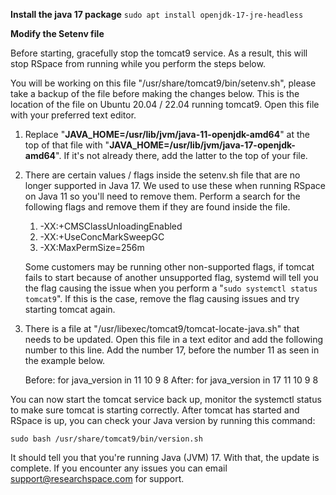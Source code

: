 **Install the java 17 package**
`sudo apt install openjdk-17-jre-headless`

**Modify the Setenv file**

Before starting, gracefully stop the tomcat9 service. As a result, this will stop RSpace from running while you perform the steps below.

You will be working on this file "/usr/share/tomcat9/bin/setenv.sh", please take a backup of the file before making the changes below. This is the location of the file on Ubuntu 20.04 / 22.04 running tomcat9. Open this file with your preferred text editor.

1. Replace "**JAVA_HOME=/usr/lib/jvm/java-11-openjdk-amd64**" at the top of that file with "**JAVA_HOME=/usr/lib/jvm/java-17-openjdk-amd64**". If it's not already there, add the latter to the top of your file.

2. There are certain values / flags inside the setenv.sh file that are no longer supported in Java 17. We used to use these when running RSpace on Java 11 so you'll need to remove them. Perform a search for the following flags and remove them if they are found inside the file.
    1. -XX:+CMSClassUnloadingEnabled
    2. -XX:+UseConcMarkSweepGC
    3. -XX:MaxPermSize=256m

   Some customers may be running other non-supported flags, if tomcat fails to start because of another unsupported flag, systemd will tell you the flag causing the issue when you perform a "`sudo systemctl status tomcat9`". If this is the case, remove the flag causing issues and try starting tomcat again.

3. There is a file at "/usr/libexec/tomcat9/tomcat-locate-java.sh" that needs to be updated. Open this file in a text editor and add the following number to this line. Add the number 17, before the number 11 as seen in the example below.

   	Before:  for java_version in 11 10 9 8
   	After:  for java_version in 17 11 10 9 8

You can now start the tomcat service back up, monitor the systemctl status to make sure tomcat is starting correctly. After tomcat has started and RSpace is up, you can check your Java version by running this command:

`sudo bash /usr/share/tomcat9/bin/version.sh`

It should tell you that you're running Java (JVM) 17. With that, the update is complete. If you encounter any issues you can email support@researchspace.com for support.